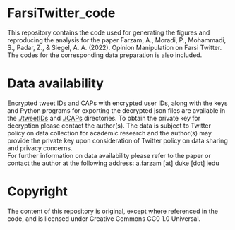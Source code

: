 # FarsiTwitter_code
This repository contains the code used for generating the figures and reproducing the analysis for the paper Farzam, A., Moradi, P., Mohammadi, S., Padar, Z., & Siegel, A. A. (2022). Opinion Manipulation on Farsi Twitter.
The codes for the corresponding data preparation is also included.

# Data availability
Encrypted tweet IDs and CAPs with encrypted user IDs, along with the keys and Python programs for exporting the decrypted json files are available in the [./tweetIDs](https://github.com/afarzam/FarsiTwitter_code/tree/main/tweetIDs) and [./CAPs](https://github.com/afarzam/FarsiTwitter_code/tree/main/CAPs) directories.
To obtain the private key for decryption please contact the author(s).
The data is subject to Twitter policy on data collection for academic research and the author(s) may provide the private key upon consideration of Twitter policy on data sharing and privacy concerns.   
For further information on data availability please refer to the paper or contact the author at the following address: a.farzam [at] duke [dot] iedu

# Copyright
The content of this repository is original, except where referenced in the code, and is licensed under Creative Commons CC0 1.0 Universal.

